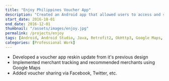 ```yaml
---
title: "Enjoy Philippines Voucher App"
description: "Created an Android app that allowed users to access and share vouchers from partnered merchants. Integrated Google Maps for location services and social media APIs to enable voucher sharing through platforms like Facebook and Twitter."
start_date: 2016-10-01
end_date: 2016-12-01
thumbnail: "/assets/images/enjoy.jpg"
permalink: /projects/enjoy
tags: [Android, Android Studio, Java, Retrofit2, OkHttp3, Google Maps, Yasea]
categories: [Professional Work]
---
```


- Developed a voucher app reskin update from it's previous design
- Implemented merchant tracking and recommended merchants using Google Maps
- Added voucher sharing via Facebook, Twitter, etc.
